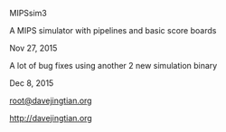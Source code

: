 MIPSsim3

A MIPS simulator with pipelines and basic score boards

Nov 27, 2015

A lot of bug fixes using another 2 new simulation binary

Dec 8, 2015

root@davejingtian.org

http://davejingtian.org
